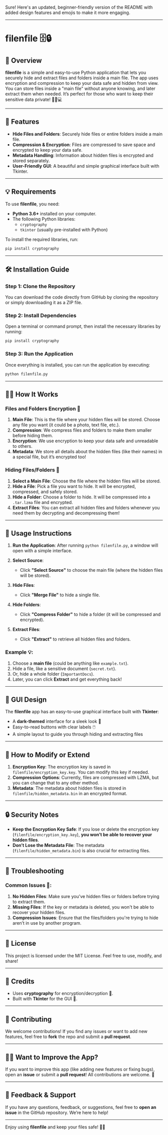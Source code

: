 Sure! Here's an updated, beginner-friendly version of the README with added design features and emojis to make it more engaging.

---

# **filenfile** 🗄️🔒

## 🚀 Overview
**filenfile** is a simple and easy-to-use Python application that lets you securely hide and extract files and folders inside a main file. The app uses encryption and compression to keep your data safe and hidden from view. You can store files inside a "main file" without anyone knowing, and later extract them when needed. It’s perfect for those who want to keep their sensitive data private! 🕵️‍♂️💻

---

## 🌟 Features
- **Hide Files and Folders**: Securely hide files or entire folders inside a main file.
- **Compression & Encryption**: Files are compressed to save space and encrypted to keep your data safe.
- **Metadata Handling**: Information about hidden files is encrypted and stored separately.
- **User-Friendly GUI**: A beautiful and simple graphical interface built with Tkinter.

---

## 💡 Requirements
To use **filenfile**, you need:
- **Python 3.6+** installed on your computer.
- The following Python libraries:
  - `cryptography`
  - `tkinter` (usually pre-installed with Python)

To install the required libraries, run:
```bash
pip install cryptography
```

---

## 🛠️ Installation Guide

### Step 1: Clone the Repository
You can download the code directly from GitHub by cloning the repository or simply downloading it as a ZIP file.

### Step 2: Install Dependencies
Open a terminal or command prompt, then install the necessary libraries by running:
```bash
pip install cryptography
```

### Step 3: Run the Application
Once everything is installed, you can run the application by executing:
```bash
python filenfile.py
```

---

## 🧑‍💻 How It Works

### Files and Folders Encryption 🔐
1. **Main File**: This is the file where your hidden files will be stored. Choose any file you want (it could be a photo, text file, etc.).
2. **Compression**: We compress files and folders to make them smaller before hiding them.
3. **Encryption**: We use encryption to keep your data safe and unreadable to others.
4. **Metadata**: We store all details about the hidden files (like their names) in a special file, but it’s encrypted too!

### Hiding Files/Folders 🎁
1. **Select a Main File**: Choose the file where the hidden files will be stored.
2. **Hide a File**: Pick a file you want to hide. It will be encrypted, compressed, and safely stored.
3. **Hide a Folder**: Choose a folder to hide. It will be compressed into a `.tar.lzma` file and encrypted.
4. **Extract Files**: You can extract all hidden files and folders whenever you need them by decrypting and decompressing them!

---

## 📜 Usage Instructions

1. **Run the Application**:
   After running `python filenfile.py`, a window will open with a simple interface.

2. **Select Source**:
   - Click **"Select Source"** to choose the main file (where the hidden files will be stored).
   
3. **Hide Files**:
   - Click **"Merge File"** to hide a single file.
   
4. **Hide Folders**:
   - Click **"Compress Folder"** to hide a folder (it will be compressed and encrypted).
   
5. **Extract Files**:
   - Click **"Extract"** to retrieve all hidden files and folders.

### Example 💡:
1. Choose a **main file** (could be anything like `example.txt`).
2. Hide a file, like a sensitive document (`secret.txt`).
3. Or, hide a whole folder (`ImportantDocs`).
4. Later, you can click **Extract** and get everything back!

---

## 🎨 GUI Design

The **filenfile** app has an easy-to-use graphical interface built with **Tkinter**:

- A **dark-themed** interface for a sleek look 🖤
- Easy-to-read buttons with clear labels 🖱️
- A simple layout to guide you through hiding and extracting files

---

## 🧰 How to Modify or Extend
1. **Encryption Key**: The encryption key is saved in `filenfile/encryption_key.key`. You can modify this key if needed.
2. **Compression Options**: Currently, files are compressed with LZMA, but you can change that to any other method.
3. **Metadata**: The metadata about hidden files is stored in `filenfile/hidden_metadata.bin` in an encrypted format.

---

## 🔒 Security Notes
- **Keep the Encryption Key Safe**: If you lose or delete the encryption key (`filenfile/encryption_key.key`), **you won’t be able to recover your hidden files**.
- **Don’t Lose the Metadata File**: The metadata (`filenfile/hidden_metadata.bin`) is also crucial for extracting files.

---

## 🛑 Troubleshooting

### Common Issues 🤔:
1. **No Hidden Files**: Make sure you’ve hidden files or folders before trying to extract them.
2. **Missing Files**: If the key or metadata is deleted, you won't be able to recover your hidden files.
3. **Compression Issues**: Ensure that the files/folders you're trying to hide aren’t in use by another program.

---

## 📝 License
This project is licensed under the MIT License. Feel free to use, modify, and share!

---

## 🙏 Credits
- Uses **cryptography** for encryption/decryption 🔐.
- Built with **Tkinter** for the GUI 🎨.

---

## 👫 Contributing
We welcome contributions! If you find any issues or want to add new features, feel free to **fork** the repo and submit a **pull request**.

---

## 🧑‍💻 Want to Improve the App?
If you want to improve this app (like adding new features or fixing bugs), open an **issue** or submit a **pull request**! All contributions are welcome. 🌟

---

## 💬 Feedback & Support
If you have any questions, feedback, or suggestions, feel free to **open an issue** in the GitHub repository. We’re here to help!

---

Enjoy using **filenfile** and keep your files safe! 🔐✨

